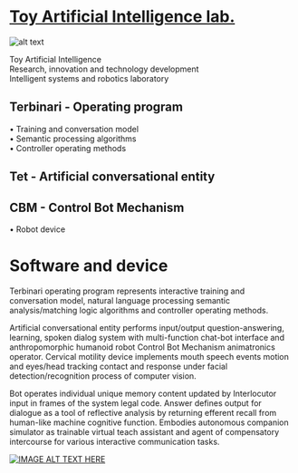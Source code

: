  # [Toy Artificial Intelligence lab.](https://ladooniani.github.io/tailab/) 
 
 ![alt text](https://github.com/ladooniani/tailab/blob/master/assets/toy_artificial_intelligence_lab_logo.png)

Toy Artificial Intelligence\
Research, innovation and technology development\
Intelligent systems and robotics laboratory 

## Terbinari - Operating program

• Training and conversation model\
• Semantic processing algorithms\
• Controller operating methods

## Tet  - Artificial conversational entity

## CBM - Control Bot Mechanism

• Robot device
 
# Software and device

  Terbinari operating program represents interactive training and conversation model, natural language processing semantic analysis/matching logic algorithms and controller operating methods.

  Artificial conversational entity performs input/output question-answering, learning, spoken dialog system with multi-function chat-bot interface and anthropomorphic humanoid robot Control Bot Mechanism animatronics operator. Cervical motility device implements mouth speech events motion and eyes/head tracking contact and response under facial detection/recognition process of computer vision.

  Bot operates individual unique memory content updated by Interlocutor input in frames of the system legal code. Answer defines output for dialogue as a tool of reflective analysis by returning efferent recall from human-like machine cognitive function. Embodies autonomous companion simulator as trainable virtual teach assistant and agent of compensatory intercourse for various interactive communication tasks.
  
  [![IMAGE ALT TEXT HERE](https://github.com/ladooniani/tailab/blob/master/assets/terbinari-3.jpg)](https://www.youtube.com/embed/videoseries?list=PLz-uAJOvLjs0D5dGJIcGOwpURkVAGzvHU&rel=0)
